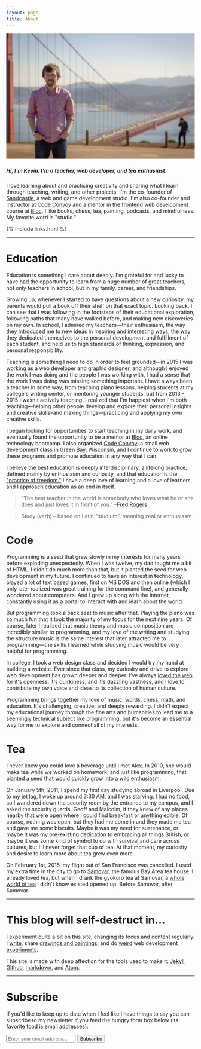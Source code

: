 ```yaml
---
layout: page
title: About
---
```


![Kevin](/img/kevin.jpg)

##### Hi, I'm Kevin. I'm a teacher, web developer, and tea enthusiast.

I love learning about and practicing creativity and sharing what I learn through teaching, writing, and other projects. I'm the co-founder of [Sandcastle](http://sandcastle.co), a web and game development studio. I'm also co-founder and instructor at [Code Convoy](http://codeconvoy.com) and a mentor in the frontend web development course at [Bloc](http://bloc.io). I like books, chess, tea, painting, podcasts, and mindfulness. My favorite word is "studio."

{% include links.html %}

---

# Education

Education is something I care about deeply. I'm grateful for and lucky to have had the opportunity to learn from a huge number of great teachers, not only teachers in school, but in my family, career, and friendships.

Growing up, whenever I started to have questions about a new curiosity, my parents would pull a book off their shelf on that exact topic. Looking back, I can see that I was following in the footsteps of their educational exploration, following paths that many have walked before, and making new discoveries on my own. In school, I admired my teachers—their enthusiasm, the way they introduced me to new ideas in inspiring and interesting ways, the way they dedicated themselves to the personal development and fulfillment of each student, and held us to high standards of thinking, expression, and personal responsibility.

<p data-pullquote="I believe the best education is deeply interdisciplinary, a lifelong practice, and defined mainly by enthusiasm and curiosity."></p>

Teaching is something I need to do in order to feel grounded—in 2015 I was working as a web developer and graphic designer, and although I enjoyed the work I was doing and the people I was working with, I had a sense that the work I was doing was missing something important. I have always been a teacher in some way, from teaching piano lessons, helping students at my college's writing center, or mentoring younger students, but from 2013 - 2015 I wasn't actively teaching. I realized that I'm happiest when I'm both teaching—helping other people develop and explore their personal insights and creative skills–and making things—practicing and applying my own creative skills.

I began looking for opportunities to start teaching in my daily work, and eventually found the opportunity to be a mentor at [Bloc](http://bloc.io), an online technology bootcamp. I also organized [Code Convoy](http://codeconvoy.com), a small web development class in Green Bay, Wisconsin, and I continue to work to grow these programs and promote education in any way that I can.

I believe the best education is deeply interdisciplinary, a lifelong practice, defined mainly by enthusiasm and curiosity, and that education is the ["practice of freedom."](https://amzn.com/0415908086) I have a deep love of learning and a love of learners, and I approach education as an end in itself.

> "The best teacher in the world is somebody who loves what he or she does and just loves it in front of you."
>–[Fred Rogers](https://youtu.be/eOLDFojJvYA)

> Study (verb) – based on Latin "studium", meaning zeal or enthusiasm.

# Code

Programming is a seed that grew slowly in my interests for many years before exploding unexpectedly. When I was twelve, my dad taught me a bit of HTML. I didn't do much more than that, but it planted the seed for web development in my future. I continued to have an interest in technology, played a lot of text based games, first on MS DOS and then online (which I only later realized was great training for the command line), and generally wondered about computers. And I grew up along with the internet, constantly using it as a portal to interact with and learn about the world.

But programming took a back seat to music after that. Playing the piano was so much fun that it took the majority of my focus for the next nine years. Of course, later I realized that music theory and music composition are incredibly similar to programming, and my love of the writing and studying the structure music is the same interest that later attracted me to programming—the skills I learned while studying music would be very helpful for programming.

In college, I took a web design class and decided I would try my hand at building a website. Ever since that class, my curiosity and drive to explore web development has grown deeper and deeper. I've always [loved the web](https://adactio.com/journal/9016) for it's openness, it's quirkiness, and it's dazzling vastness, and I love to contribute my own voice and ideas to its collection of human culture.

Programming brings together my love of music, words, chess, math, and education. It's challenging, creative, and deeply rewarding. I didn't expect my educational journey through the fine arts and humanities to lead me to a seemingly technical subject like programming, but it's become an essential way for me to explore and connect all of my interests.

# Tea

I never knew you could love a beverage until I met Alex. In 2010, she would make tea while we worked on homework, and just like programming, that planted a seed that would quickly grow into a wild enthusiasm.

<p data-pullquote='"Strangely enough humanity has so far met in the teacup." —Okakura Kakuzo, the Book of Tea'></p>

On January 5th, 2011, I spend my first day studying abroad in Liverpool. Due to my jet lag, I woke up around 3:30 AM, and I was starving. I had no food, so I wandered down the security room by the entrance to my campus, and I asked the security guards, Geoff and Malcolm, if they knew of any places nearby that were open where I could find breakfast or anything edible. Of course, nothing was open, but they had me come in and they made me tea and gave me some biscuits. Maybe it was my need for sustenance, or maybe it was my pre-existing dedication to embracing all things British, or maybe it was some kind of symbol to do with survival and care across cultures, but I'll never forget that cup of tea. At that moment, my curiosity and desire to learn more about tea grew even more.

On February 1st, 2015, my flight out of San Francisco was cancelled. I used my extra time in the city to go to [Samovar](http://www.samovartea.com), the famous Bay Area tea house. I already loved tea, but when I drank the gyokuro tea at Samovar, a [whole world of tea](http://teaguide.co) I didn't know existed opened up. Before Samovar, after Samovar.

---

# This blog will self-destruct in...

I experiment quite a bit on this site, changing its focus and content regularly. I [write](/), share [drawings and paintings](/sketchbook), and do [weird](http://sandcastle.co/kirby/) web development [experiments](/stats).

This site is made with deep affection for the tools used to make it: [Jekyll](http://jekyllrb.com), [Github](http://github.com), [markdown](http://daringfireball.net/projects/markdown/syntax), and [Atom](https://atom.io).

---

# Subscribe

If you'd like to keep up to date when I feel like I have things to say you can subscribe to my newsletter if you feed the hungry form box below (its favorite food is email addresses).

<form action="https://tinyletter.com/kmcgillivray" method="post" target="popupwindow" onsubmit="window.open('https://tinyletter.com/kmcgillivray', 'popupwindow', 'scrollbars=yes,width=800,height=600');return true">
<input class="text-box" placeholder="Enter your email address..." type="text" name="email" id="tlemail" />
<input type="hidden" value="1" name="embed"/><input class="button-primary" type="submit" value="Subscribe" /></form>
